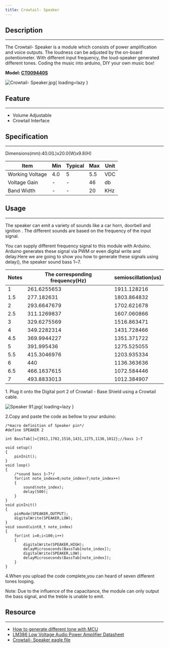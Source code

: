 ```yaml
---
title: Crowtail- Speaker
---
```


## Description
-----------

The Crowtail- Speaker is a module which consists of power amplification and voice outputs. The loudness can be adjusted by the on-board potentiometer. With different input frequency, the loud-speaker generated different tones. Coding the music into arduino, DIY your own music box!

**Model: [CT009440S](http://www.elecrow.com/crowtail-speaker-p-1660.html)**

![Crowtail- Speaker.jpg](https://wiki.elecrow.com/images/thumb/7/75/Crowtail-_Speaker.jpg/600px-Crowtail-_Speaker.jpg){ loading=lazy }

## Feature
-------

- Volume Adjustable
- Crowtail Interface

## Specification
-------------

Dimensions(mm):40.0(L)x20.0(W)x9.8(H)

| Item | Min | Typical | Max | Unit |
|---|---|---|---|---|
| Working Voltage | 4.0 | 5 | 5.5 | VDC |
| Voltage Gain | - | - | 46 | db |
| Band Width | - | - | 20 | KHz |

## Usage
-----

The speaker can emit a variety of sounds like a car horn, doorbell and ignition . The different sounds are based on the frequency of the input signal.

You can supply different frequency signal to this module with Arduino. Arduino generates these signal via PWM or even digital write and delay.Here we are going to show you how to generate these signals using delay(), the speaker sound bass 1~7.

| Notes | The corresponding frequency(Hz) | semioscillation(us) |
|---|---|---|
| 1 | 261.6255653 | 1911.128216 |
| 1.5 | 277.182631 | 1803.864832 |
| 2 | 293.6647679 | 1702.621678 |
| 2.5 | 311.1269837 | 1607.060866 |
| 3 | 329.6275569 | 1516.863471 |
| 4 | 349.2282314 | 1431.728466 |
| 4.5 | 369.9944227 | 1351.371722 |
| 5 | 391.995436 | 1275.525055 |
| 5.5 | 415.3046976 | 1203.935334 |
| 6 | 440 | 1136.363636 |
| 6.5 | 466.1637615 | 1072.584446 |
| 7 | 493.8833013 | 1012.384907 |

1\. Plug it onto the Digital port 2 of Crowtail - Base Shield using a Crowtail cable.

![Speaker 91.jpg](https://wiki.elecrow.com/images/thumb/c/ca/Speaker_91.jpg/600px-Speaker_91.jpg){ loading=lazy }

2.Copy and paste the code as bellow to your arduino:

```
/*macro definition of Speaker pin*/
#define SPEAKER 2

int BassTab[]={1911,1702,1516,1431,1275,1136,1012};//bass 1~7

void setup() 
{
	pinInit();
}
void loop()
{
	/*sound bass 1~7*/
	for(int note_index=0;note_index<7;note_index++)
  	{
    	sound(note_index);
		delay(500);
  	}
}
void pinInit()
{
	pinMode(SPEAKER,OUTPUT);
	digitalWrite(SPEAKER,LOW);
}
void sound(uint8_t note_index)
{
	for(int i=0;i<100;i++)   
 	{
		digitalWrite(SPEAKER,HIGH);
		delayMicroseconds(BassTab[note_index]);
		digitalWrite(SPEAKER,LOW);
		delayMicroseconds(BassTab[note_index]);
	}
}

```

4.When you upload the code complete,you can heard of seven different tones looping.

Note: Due to the influence of the capacitance, the module can only output the bass signal, and the treble is unable to emit.

## Resource
--------

- [How to generate different tone with MCU](./files/Tone-pdf.md)
- [LM386 Low Voltage Audio Power Amplifier Datasheet](./files/LM386-Low-Voltage-Audio-Power-Amplifier-Datasheet-pdf.md)
- [Crowtail- Speaker eagle file](./files/Crowtail-Speaker-eagle-zip.md)